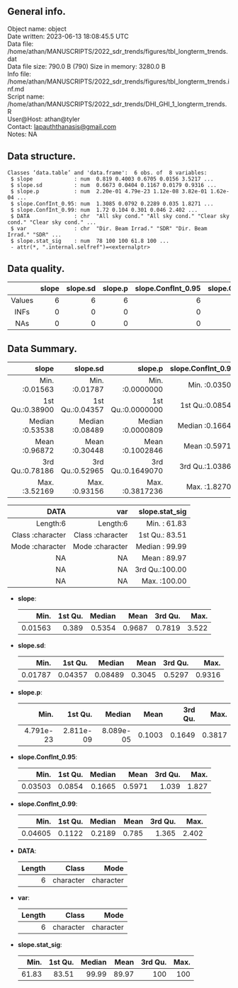 <!-- This is a markdown file. -->


 General info.
---------------

Object name:    object      
Date written:   2023-06-13 18:08:45.5 UTC  
Data file:      /home/athan/MANUSCRIPTS/2022_sdr_trends/figures/tbl_longterm_trends.dat      
Data file size: 790.0 B (790) 
Size in memory: 3280.0 B      
Info file:      /home/athan/MANUSCRIPTS/2022_sdr_trends/figures/tbl_longterm_trends.inf.md      
Script name:    /home/athan/MANUSCRIPTS/2022_sdr_trends/DHI_GHI_1_longterm_trends.R      
User@Host:      athan@tyler   
Contact:        <lapauththanasis@gmail.com>      
Notes:          NA      


 Data structure.
-----------------

```
Classes ‘data.table’ and 'data.frame':	6 obs. of  8 variables:
 $ slope             : num  0.819 0.4003 0.6705 0.0156 3.5217 ...
 $ slope.sd          : num  0.6673 0.0404 0.1167 0.0179 0.9316 ...
 $ slope.p           : num  2.20e-01 4.79e-23 1.12e-08 3.82e-01 1.62e-04 ...
 $ slope.ConfInt_0.95: num  1.3085 0.0792 0.2289 0.035 1.8271 ...
 $ slope.ConfInt_0.99: num  1.72 0.104 0.301 0.046 2.402 ...
 $ DATA              : chr  "All sky cond." "All sky cond." "Clear sky cond." "Clear sky cond." ...
 $ var               : chr  "Dir. Beam Irrad." "SDR" "Dir. Beam Irrad." "SDR" ...
 $ slope.stat_sig    : num  78 100 100 61.8 100 ...
 - attr(*, ".internal.selfref")=<externalptr> 
```


 Data quality.
---------------

| &nbsp; | slope | slope.sd | slope.p | slope.ConfInt_0.95 | slope.ConfInt_0.99 | DATA | var | slope.stat_sig |
|:------:|------:|---------:|--------:|-------------------:|-------------------:|-----:|----:|---------------:|
| Values |     6 |        6 |       6 |                  6 |                  6 |    0 |   0 |              6 |
|  INFs  |     0 |        0 |       0 |                  0 |                  0 |    0 |   0 |              0 |
|  NAs   |     0 |        0 |       0 |                  0 |                  0 |    0 |   0 |              0 |


 Data Summary.
---------------

|           slope |        slope.sd |           slope.p | slope.ConfInt_0.95 | slope.ConfInt_0.99 |
|----------------:|----------------:|------------------:|-------------------:|-------------------:|
| Min.   :0.01563 | Min.   :0.01787 | Min.   :0.0000000 |    Min.   :0.03503 |    Min.   :0.04605 |
| 1st Qu.:0.38900 | 1st Qu.:0.04357 | 1st Qu.:0.0000000 |    1st Qu.:0.08540 |    1st Qu.:0.11224 |
| Median :0.53538 | Median :0.08489 | Median :0.0000809 |    Median :0.16649 |    Median :0.21888 |
| Mean   :0.96872 | Mean   :0.30448 | Mean   :0.1002846 |    Mean   :0.59713 |    Mean   :0.78504 |
| 3rd Qu.:0.78186 | 3rd Qu.:0.52965 | 3rd Qu.:0.1649070 |    3rd Qu.:1.03863 |    3rd Qu.:1.36540 |
| Max.   :3.52169 | Max.   :0.93156 | Max.   :0.3817236 |    Max.   :1.82708 |    Max.   :2.40214 |

 

|             DATA |              var | slope.stat_sig |
|-----------------:|-----------------:|---------------:|
|         Length:6 |         Length:6 | Min.   : 61.83 |
| Class :character | Class :character | 1st Qu.: 83.51 |
| Mode  :character | Mode  :character | Median : 99.99 |
|               NA |               NA | Mean   : 89.97 |
|               NA |               NA | 3rd Qu.:100.00 |
|               NA |               NA | Max.   :100.00 |



  * **slope**:


    |    Min. | 1st Qu. | Median |   Mean | 3rd Qu. |  Max. |
    |--------:|--------:|-------:|-------:|--------:|------:|
    | 0.01563 |   0.389 | 0.5354 | 0.9687 |  0.7819 | 3.522 |

  * **slope.sd**:


    |    Min. | 1st Qu. |  Median |   Mean | 3rd Qu. |   Max. |
    |--------:|--------:|--------:|-------:|--------:|-------:|
    | 0.01787 | 0.04357 | 0.08489 | 0.3045 |  0.5297 | 0.9316 |

  * **slope.p**:


    |      Min. |   1st Qu. |    Median |   Mean | 3rd Qu. |   Max. |
    |----------:|----------:|----------:|-------:|--------:|-------:|
    | 4.791e-23 | 2.811e-09 | 8.089e-05 | 0.1003 |  0.1649 | 0.3817 |

  * **slope.ConfInt_0.95**:


    |    Min. | 1st Qu. | Median |   Mean | 3rd Qu. |  Max. |
    |--------:|--------:|-------:|-------:|--------:|------:|
    | 0.03503 |  0.0854 | 0.1665 | 0.5971 |   1.039 | 1.827 |

  * **slope.ConfInt_0.99**:


    |    Min. | 1st Qu. | Median |  Mean | 3rd Qu. |  Max. |
    |--------:|--------:|-------:|------:|--------:|------:|
    | 0.04605 |  0.1122 | 0.2189 | 0.785 |   1.365 | 2.402 |

  * **DATA**:


    | Length |     Class |      Mode |
    |-------:|----------:|----------:|
    |      6 | character | character |

  * **var**:


    | Length |     Class |      Mode |
    |-------:|----------:|----------:|
    |      6 | character | character |

  * **slope.stat_sig**:


    |  Min. | 1st Qu. | Median |  Mean | 3rd Qu. | Max. |
    |------:|--------:|-------:|------:|--------:|-----:|
    | 61.83 |   83.51 |  99.99 | 89.97 |     100 |  100 |


<!-- end of list -->


